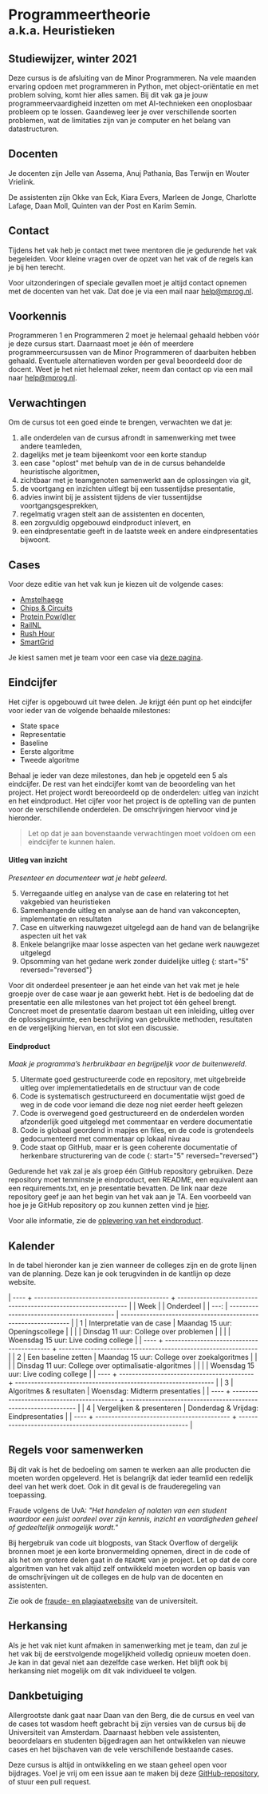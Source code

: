 # Programmeertheorie<br><small>a.k.a. Heuristieken</small>

## Studiewijzer, winter 2021

Deze cursus is de afsluiting van de Minor Programmeren.
Na vele maanden ervaring opdoen met programmeren in Python, met object-oriëntatie en met problem solving, komt hier alles samen.
Bij dit vak ga je jouw programmeervaardigheid inzetten om met AI-technieken een onoplosbaar probleem op te lossen.
Gaandeweg leer je over verschillende soorten problemen, wat de limitaties zijn van je computer en het belang van datastructuren.


## Docenten
Je docenten zijn Jelle van Assema, Anuj Pathania, Bas Terwijn en Wouter Vrielink.

De assistenten zijn Okke van Eck, Kiara Evers, Marleen de Jonge, Charlotte Lafage, Daan Moll, Quinten van der Post en Karim Semin.


## Contact
Tijdens het vak heb je contact met twee mentoren die je gedurende het vak begeleiden. Voor kleine vragen over de opzet van het vak of de regels kan je bij hen terecht.

Voor uitzonderingen of speciale gevallen moet je altijd contact opnemen met de docenten van het vak. Dat doe je via een mail naar help@mprog.nl. 


## Voorkennis
Programmeren 1 en Programmeren 2 moet je helemaal gehaald hebben vóór je deze cursus start.
Daarnaast moet je één of meerdere programmeercursussen van de Minor Programmeren of daarbuiten hebben gehaald.
Eventuele alternatieven worden per geval beoordeeld door de docent.
Weet je het niet helemaal zeker, neem dan contact op via een mail naar help@mprog.nl.


## Verwachtingen
Om de cursus tot een goed einde te brengen, verwachten we dat je:

1. alle onderdelen van de cursus afrondt in samenwerking met twee andere teamleden,
1. dagelijks met je team bijeenkomt voor een korte standup
1. een case "oplost" met behulp van de in de cursus behandelde heuristische algoritmen,
1. zichtbaar met je teamgenoten samenwerkt aan de oplossingen via git,
1. de voortgang en inzichten uitlegt bij een tussentijdse presentatie,
1. advies inwint bij je assistent tijdens de vier tussentijdse voortgangsgesprekken,
1. regelmatig vragen stelt aan de assistenten en docenten,
1. een zorgvuldig opgebouwd eindproduct inlevert, en
1. een eindpresentatie geeft in de laatste week en andere eindpresentaties bijwoont.


## Cases
Voor deze editie van het vak kun je kiezen uit de volgende cases:

- [Amstelhaege](/cases/amstelhaege)
- [Chips & Circuits](/cases/chips-circuits)
- [Protein Pow(d)er](/cases/protein-pow-d-er)
- [RailNL](/cases/railnl)
- [Rush Hour](/cases/rush-hour)
- [SmartGrid](/cases/smartgrid)

Je kiest samen met je team voor een case via [deze pagina](/milestones/case).


## Eindcijfer
Het cijfer is opgebouwd uit twee delen. Je krijgt één punt op het eindcijfer voor ieder van de volgende behaalde milestones:

* State space
* Representatie
* Baseline
* Eerste algoritme
* Tweede algoritme

Behaal je ieder van deze milestones, dan heb je opgeteld een 5 als eindcijfer. De rest van het eindcijfer komt van de beoordeling van het project. Het project wordt bereoordeeld op de onderdelen: uitleg van inzicht en het eindproduct. Het cijfer voor het project is de optelling van de punten voor de verschillende onderdelen. De omschrijvingen hiervoor vind je hieronder.

> Let op dat je aan bovenstaande verwachtingen moet voldoen om een eindcijfer te kunnen halen.


#### Uitleg van inzicht
*Presenteer en documenteer wat je hebt geleerd.*

5. Verregaande uitleg en analyse van de case en relatering tot het vakgebied van heuristieken
4. Samenhangende uitleg en analyse aan de hand van vakconcepten, implementatie en resultaten
3. Case en uitwerking nauwgezet uitgelegd aan de hand van de belangrijke aspecten uit het vak
2. Enkele belangrijke maar losse aspecten van het gedane werk nauwgezet uitgelegd
1. Opsomming van het gedane werk zonder duidelijke uitleg
{: start="5" reversed="reversed"}

Voor dit onderdeel presenteer je aan het einde van het vak met je hele groepje over de case waar je aan gewerkt hebt.
Het is de bedoeling dat de presentatie een alle milestones van het project tot één geheel brengt. Concreet moet de presentatie daarom bestaan uit een inleiding, uitleg over de oplossingsruimte, een beschrijving van gebruikte methoden, resultaten en de vergelijking hiervan, en tot slot een discussie.


#### Eindproduct
*Maak je programma’s herbruikbaar en begrijpelijk voor de buitenwereld.*

5. Uitermate goed gestructureerde code en repository, met uitgebreide uitleg over implementatiedetails en de structuur van de code
4. Code is systematisch gestructureerd en documentatie wijst goed de weg in de code voor iemand die deze nog niet eerder heeft gelezen
3. Code is overwegend goed gestructureerd en de onderdelen worden afzonderlijk goed uitgelegd met commentaar en verdere documentatie
2. Code is globaal geordend in mapjes en files, en de code is grotendeels gedocumenteerd met commentaar op lokaal niveau
1. Code staat op GitHub, maar er is geen coherente documentatie of herkenbare structurering van de code
{: start="5" reversed="reversed"}

Gedurende het vak zal je als groep één GitHub repository gebruiken.
Deze repository moet tenminste je eindproduct, een README, een equivalent aan een requirements.txt, en je presentatie bevatten.
De link naar deze repository geef je aan het begin van het vak aan je TA.
Een voorbeeld van hoe je je GitHub repository op zou kunnen zetten vind je [hier](https://github.com/minprog/voorbeeld-repo).

Voor alle informatie, zie de [oplevering van het eindproduct](https://theorie.mprog.nl/milestones/deliverable).

## Kalender
In de tabel hieronder kan je zien wanneer de colleges zijn en de grote lijnen van de planning. Deze kan je ook terugvinden in de kantlijn op deze website.

| ---- + ------------------------------------------ + -------------------------------------------------------------- |
| Week |                                            | Onderdeel                                                      |
| ---: | ------------------------------------------ | -------------------------------------------------------------- |
|    1 | Interpretatie van de case                  | Maandag   15 uur: Openingscollege                              |
|      |                                            | Dinsdag   11 uur: College over problemen                       |
|      |                                            | Woensdag  15 uur: Live coding college                          |
| ---- + ------------------------------------------ + -------------------------------------------------------------- |
|    2 | Een baseline zetten                        | Maandag   15 uur: College over zoekalgoritmes                  |
|      |                                            | Dinsdag   11 uur: College over optimalisatie-algoritmes        |
|      |                                            | Woensdag  15 uur: Live coding college                          |
| ---- + ------------------------------------------ + -------------------------------------------------------------- |
|    3 | Algoritmes & resultaten                    | Woensdag: Midterm presentaties                        |
| ---- + ------------------------------------------ + -------------------------------------------------------------- |
|    4 | Vergelijken & presenteren                  | Donderdag & Vrijdag: Eindpresentaties                          |
| ---- + ------------------------------------------ + -------------------------------------------------------------- |


## Regels voor samenwerken
Bij dit vak is het de bedoeling om samen te werken aan alle producten die moeten worden opgeleverd.
Het is belangrijk dat ieder teamlid een redelijk deel van het werk doet.
Ook in dit geval is de frauderegeling van toepassing.

Fraude volgens de UvA: *"Het handelen of nalaten van een student waardoor een juist oordeel over zijn kennis, inzicht en vaardigheden geheel of gedeeltelijk onmogelijk wordt."*

Bij hergebruik van code uit blogposts, van Stack Overflow of dergelijk bronnen moet je een korte bronvermelding opnemen, direct in de code of als het om grotere delen gaat in de `README` van je project.
Let op dat de core algoritmen van het vak altijd zelf ontwikkeld moeten worden op basis van de omschrijvingen uit de colleges en de hulp van de docenten en assistenten.

Zie ook de [fraude- en plagiaatwebsite](http://www.uva.nl/plagiaat) van de universiteit.


## Herkansing
Als je het vak niet kunt afmaken in samenwerking met je team, dan zul je het vak bij de eerstvolgende mogelijkheid volledig opnieuw moeten doen.
Je kan in dat geval niet aan dezelfde case werken.
Het blijft ook bij herkansing niet mogelijk om dit vak individueel te volgen.


## Dankbetuiging
Allergrootste dank gaat naar Daan van den Berg, die de cursus en veel van de cases tot wasdom heeft gebracht bij zijn versies van de cursus bij de Universiteit van Amsterdam.
Daarnaast hebben vele assistenten, beoordelaars en studenten bijgedragen aan het ontwikkelen van nieuwe cases en het bijschaven van de vele verschillende bestaande cases.

Deze cursus is altijd in ontwikkeling en we staan geheel open voor bijdrages. Voel je vrij om een issue aan te maken bij deze [GitHub-repository](https://github.com/minprog/heuristieken), of stuur een pull request.
